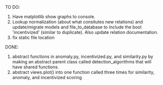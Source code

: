 TO DO:
1. Have matplotlib show graphs to console. 
2. Lookup normalization (about what consitutes new relations) and update/migrate models and file_to_database to include the bool 'incentivized' (similar to duplicate). Also update relation documentation.
3. fix static file location

DONE:
1. abstract functions in anomaly.py, incentivized.py, and similarity.py by making an abstract parent class called detection_algorithms that will have shared functions.
2. abstract views.plot() into one function called three times for similarity, anomaly, and incentivized scoring
